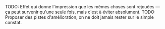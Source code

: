 <!-- Page: #350 Effet de redondance -->

<adminonly>
  TODO: Effet qui donne l'impression que les mêmes choses sont rejouées — ça peut survenir qu'une seule fois, mais c'est à éviter absolument.
</adminonly>

<adminonly>
  TODO: Proposer des pistes d'amélioration, on ne doit jamais rester sur le simple constat.
</adminonly>